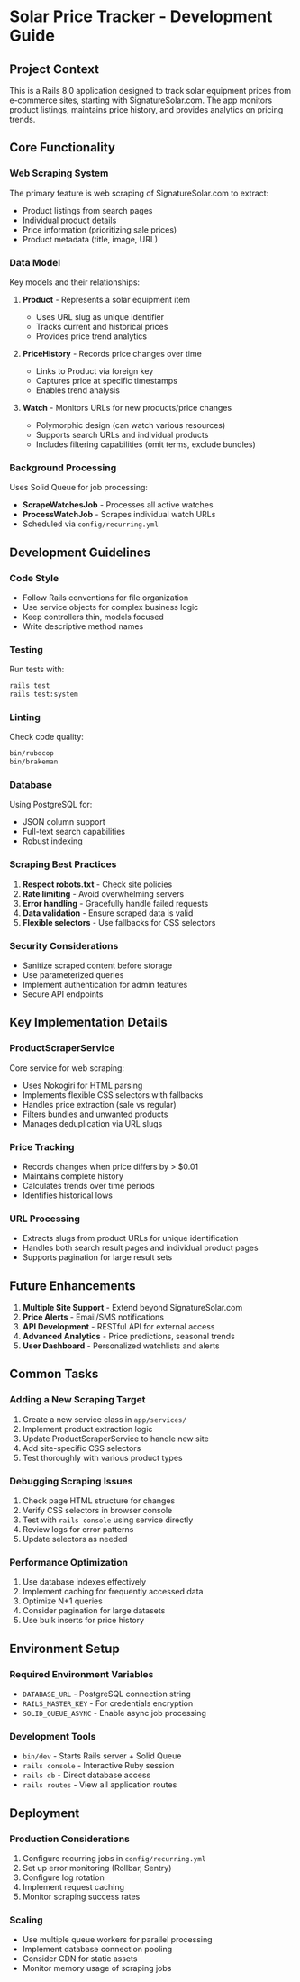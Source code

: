 # Solar Price Tracker - Development Guide

## Project Context

This is a Rails 8.0 application designed to track solar equipment prices from e-commerce sites, starting with SignatureSolar.com. The app monitors product listings, maintains price history, and provides analytics on pricing trends.

## Core Functionality

### Web Scraping System

The primary feature is web scraping of SignatureSolar.com to extract:
- Product listings from search pages
- Individual product details
- Price information (prioritizing sale prices)
- Product metadata (title, image, URL)

### Data Model

Key models and their relationships:

1. **Product** - Represents a solar equipment item
   - Uses URL slug as unique identifier
   - Tracks current and historical prices
   - Provides price trend analytics

2. **PriceHistory** - Records price changes over time
   - Links to Product via foreign key
   - Captures price at specific timestamps
   - Enables trend analysis

3. **Watch** - Monitors URLs for new products/price changes
   - Polymorphic design (can watch various resources)
   - Supports search URLs and individual products
   - Includes filtering capabilities (omit terms, exclude bundles)

### Background Processing

Uses Solid Queue for job processing:
- **ScrapeWatchesJob** - Processes all active watches
- **ProcessWatchJob** - Scrapes individual watch URLs
- Scheduled via `config/recurring.yml`

## Development Guidelines

### Code Style

- Follow Rails conventions for file organization
- Use service objects for complex business logic
- Keep controllers thin, models focused
- Write descriptive method names

### Testing

Run tests with:
```bash
rails test
rails test:system
```

### Linting

Check code quality:
```bash
bin/rubocop
bin/brakeman
```

### Database

Using PostgreSQL for:
- JSON column support
- Full-text search capabilities
- Robust indexing

### Scraping Best Practices

1. **Respect robots.txt** - Check site policies
2. **Rate limiting** - Avoid overwhelming servers
3. **Error handling** - Gracefully handle failed requests
4. **Data validation** - Ensure scraped data is valid
5. **Flexible selectors** - Use fallbacks for CSS selectors

### Security Considerations

- Sanitize scraped content before storage
- Use parameterized queries
- Implement authentication for admin features
- Secure API endpoints

## Key Implementation Details

### ProductScraperService

Core service for web scraping:
- Uses Nokogiri for HTML parsing
- Implements flexible CSS selectors with fallbacks
- Handles price extraction (sale vs regular)
- Filters bundles and unwanted products
- Manages deduplication via URL slugs

### Price Tracking

- Records changes when price differs by > $0.01
- Maintains complete history
- Calculates trends over time periods
- Identifies historical lows

### URL Processing

- Extracts slugs from product URLs for unique identification
- Handles both search result pages and individual product pages
- Supports pagination for large result sets

## Future Enhancements

1. **Multiple Site Support** - Extend beyond SignatureSolar.com
2. **Price Alerts** - Email/SMS notifications
3. **API Development** - RESTful API for external access
4. **Advanced Analytics** - Price predictions, seasonal trends
5. **User Dashboard** - Personalized watchlists and alerts

## Common Tasks

### Adding a New Scraping Target

1. Create a new service class in `app/services/`
2. Implement product extraction logic
3. Update ProductScraperService to handle new site
4. Add site-specific CSS selectors
5. Test thoroughly with various product types

### Debugging Scraping Issues

1. Check page HTML structure for changes
2. Verify CSS selectors in browser console
3. Test with `rails console` using service directly
4. Review logs for error patterns
5. Update selectors as needed

### Performance Optimization

1. Use database indexes effectively
2. Implement caching for frequently accessed data
3. Optimize N+1 queries
4. Consider pagination for large datasets
5. Use bulk inserts for price history

## Environment Setup

### Required Environment Variables

- `DATABASE_URL` - PostgreSQL connection string
- `RAILS_MASTER_KEY` - For credentials encryption
- `SOLID_QUEUE_ASYNC` - Enable async job processing

### Development Tools

- `bin/dev` - Starts Rails server + Solid Queue
- `rails console` - Interactive Ruby session
- `rails db` - Direct database access
- `rails routes` - View all application routes

## Deployment

### Production Considerations

1. Configure recurring jobs in `config/recurring.yml`
2. Set up error monitoring (Rollbar, Sentry)
3. Configure log rotation
4. Implement request caching
5. Monitor scraping success rates

### Scaling

- Use multiple queue workers for parallel processing
- Implement database connection pooling
- Consider CDN for static assets
- Monitor memory usage of scraping jobs